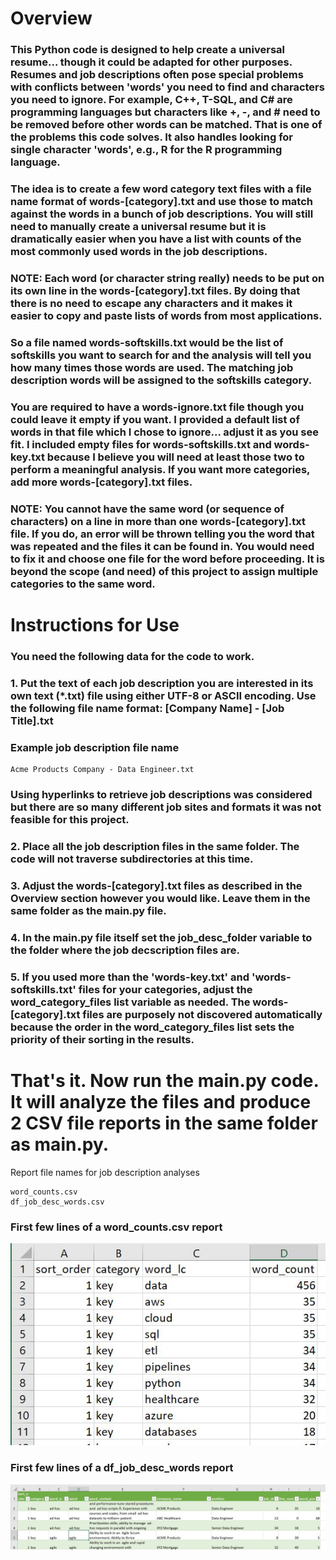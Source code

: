 # Overview 
### This Python code is designed to help create a universal resume... though it could be adapted for other purposes.  Resumes and job descriptions often pose special problems with conflicts between 'words' you need to find and characters you need to ignore.  For example, C++, T-SQL, and C# are programming languages but characters like +, -, and # need to be removed before other words can be matched.  That is one of the problems this code solves.  It also handles looking for single character 'words', e.g., R for the R programming language.

### The idea is to create a few word category text files with a file name format of words-[category].txt and use those to match against the words in a bunch of job descriptions.  You will still need to manually create a universal resume but it is dramatically easier when you have a list with counts of the most commonly used words in the job descriptions.

### NOTE: Each word (or character string really) needs to be put on its own line in the words-[category].txt files.  By doing that there is no need to escape any characters and it makes it easier to copy and paste lists of words from most applications.

### So a file named words-softskills.txt would be the list of softskills you want to search for and the analysis will tell you how many times those words are used.  The matching job description words will be assigned to the softskills category.
  
### You are required to have a words-ignore.txt file though you could leave it empty if you want.  I provided a default list of words in that file which I chose to ignore... adjust it as you see fit. I included empty files for words-softskills.txt and words-key.txt because I believe you will need at least those two to perform a meaningful analysis.  If you want more categories, add more words-[category].txt files.

### NOTE: You cannot have the same word (or sequence of characters) on a line in more than one words-[category].txt file.  If you do, an error will be thrown telling you the word that was repeated and the files it can be found in.  You would need to fix it and choose one file for the word before proceeding.  It is beyond the scope (and need) of this project to assign multiple categories to the same word.

# Instructions for Use  
### You need the following data for the code to work.  

### 1. Put the text of each job description you are interested in its own text (*.txt) file using either UTF-8 or ASCII encoding.  Use the following file name format: [Company Name] - [Job Title].txt

### Example job description file name

```
Acme Products Company - Data Engineer.txt
```

### Using hyperlinks to retrieve job descriptions was considered but there are so many different job sites and formats it was not feasible for this project.

### 2. Place all the job description files in the same folder.  The code will not traverse subdirectories at this time.

### 3. Adjust the words-[category].txt files as described in the Overview section however you would like.  Leave them in the same folder as the main.py file.

### 4. In the main.py file itself set the job_desc_folder variable to the folder where the job decscription files are.

### 5. If you used more than the 'words-key.txt' and 'words-softskills.txt' files for your categories, adjust the word_category_files list variable as needed.  The words-[category].txt files are purposely not discovered automatically because the order in the word_category_files list sets the priority of their sorting in the results.

# That's it.  Now run the main.py code.  It will analyze the files and produce 2 CSV file reports in the same folder as main.py.
Report file names for job description analyses

```
word_counts.csv
df_job_desc_words.csv
```

### First few lines of a word_counts.csv report

![Word Count Report](img/word_counts.jpg)

### First few lines of a df_job_desc_words report

![Job Description Words Report](img/df_job_desc_words.jpg)